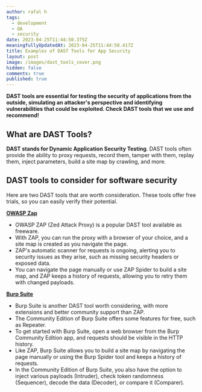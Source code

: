 ```yaml
---
author: rafal h
tags:
  - development
  - QA
  - security
date: 2023-04-25T11:44:50.375Z
meaningfullyUpdatedAt: 2023-04-25T11:44:50.417Z
title: Examples of DAST Tools for App Security
layout: post
image: /images/dast_tools_cover.png
hidden: false
comments: true
published: true
---
```

**DAST tools are essential for testing the security of applications from the outside, simulating an attacker's perspective and identifying vulnerabilities that could be exploited. Check DAST tools that we use and recommend!**

## What are DAST Tools?

**DAST stands for Dynamic Application Security Testing**. DAST tools often provide the ability to proxy requests, record them, tamper with them, replay them, inject parameters, build a site map by crawling, and more.

<EbookDynamic sectionTitle='Read more about software security tools in a free ebook' ebookName='25-Tools-And-Extra-Tactics-For-App-Security-Ebook.pdf' ebookDescription='Looking for more ways to secure your digital product? Our free ebook is packed with additional tools and resources. Download it now!'  ebookUrl='undefined'  ebookImage='/images/cover_ebook_security.png' ebookAlt='ebook security cover' />

## DAST tools to consider for software security

Here are two DAST tools that are worth consideration. These tools offer free trials, so you can easily verify their potential.

**[OWASP Zap](https://owasp.org/www-project-zap/)**

* OWASP ZAP (Zed Attack Proxy) is a popular DAST tool available as freeware.
* With ZAP, you can run the proxy with a browser of your choice, and a site map is created as you navigate the page.
* ZAP's automatic scanner for requests is ongoing, alerting you to security issues as they arise, such as missing security headers or exposed data.
* You can navigate the page manually or use ZAP Spider to build a site map, and ZAP keeps a history of requests, allowing you to retry them with changed payloads.

**[Burp Suite](https://portswigger.net/burp)**

* Burp Suite is another DAST tool worth considering, with more extensions and better community support than ZAP.
* The Community Edition of Burp Suite offers some features for free, such as Repeater.
* To get started with Burp Suite, open a web browser from the Burp Community Edition app, and requests should be visible in the HTTP history.
* Like ZAP, Burp Suite allows you to build a site map by navigating the page manually or using the Burp Spider tool and keeps a history of requests.
* In the Community Edition of Burp Suite, you also have the option to inject various payloads (Intruder), check token randomness (Sequencer), decode the data (Decoder), or compare it (Comparer).

